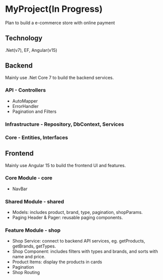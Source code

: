 # MyProject(In Progress)

Plan to build a e-commerce store with online payment

## Technology
.Net(v7), EF, Angular(v15)

## Backend
Mainly use .Net Core 7 to build the backend services.

### API - Controllers
- AutoMapper
- ErrorHandler
- Pagination and Filters


### Infrastructure - Repository, DbContext, Services


### Core - Entities, Interfaces


## Frontend
Mainly use Angular 15 to build the frontend UI and features.

### Core Module - core
- NavBar

### Shared Module - shared
- Models: includes product, brand, type, pagination, shopParams.
- Paging Header & Pager: reusable paging components.


### Feature Module - shop
- Shop Service: connect to backend API services, eg. getProducts, getBrands, getTypes.
- Shop Component: includes filters with types and brands, and sorts with name and price.
- Product Items: display the products in cards
- Pagination
- Shop Routing